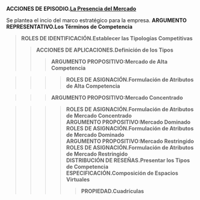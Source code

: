 **ACCIONES DE EPISODIO.[La Presencia del Mercado](https://github.com/carlosmenaj/CiberLenguaje.L-neas-Argumentales/wiki/Home/_edit)**

Se plantea el incio del marco estratégico para la empresa.
**ARGUMENTO REPRESENTATIVO.Los Términos de Competencia**
>**ROLES DE IDENTIFICACIÓN.Establecer las Tipologías Competitivas**
>>**ACCIONES DE APLICACIONES.Definición de los Tipos**  
>>>**ARGUMENTO PROPOSITIVO:Mercado de Alta Competencia**
 
>>>>**ROLES DE ASIGNACIÓN.Formulación de Atributos de Alta Competencia**
    
>>>**ARGUMENTO PROPOSITIVO:Mercado Concentrado**
   
>>>>**ROLES DE ASIGNACIÓN.Formulación de Atributos de Mercado Concentrado**        
>>>**ARGUMENTO PROPOSITIVO:Mercado Dominado**      
>>>>**ROLES DE ASIGNACIÓN.Formulación de Atributos de Mercado Dominado**       
>>>**ARGUMENTO PROPOSITIVO:Mercado Restringido**      
>>>>**ROLES DE ASIGNACIÓN.Formulación de Atributos de Mercado Restringido**   
>>>**DISTRIBUCIÓN DE RESEÑAS.Presentar los Tipos de Competencia**    
>>>>**ESPECIFICACIÓN.Composición de Espacios Virtuales**   
>>>>>**PROPIEDAD.Cuadrículas**  
